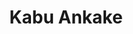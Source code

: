 ---
title: 'Kabu Ankake'
thumbnail: 'https://acnhcdn.com/2.0/CookingIcon/FtrWholesaladTurnipCropped.png'
type: savory
ingredients:
  -
    id: turnip
    type: 'crop'
    quantity: 10
source: 'daisy_mae'
layout: '../../layouts/RecipeDetail.astro'
---
